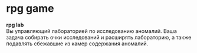 # rpg game
**rpg lab**   
	Вы управляющий лабораторией по исследованию аномалий.
Ваша задача собирать очки исследований и расширять лабораторию, а также подавлять сбежавшие из камер содержания аномалий.